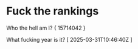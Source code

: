 # Fuck the rankings

Who the hell am I?
{ 15714042 }

What fucking year is it?
[ 2025-03-31T10:46:40Z ]
